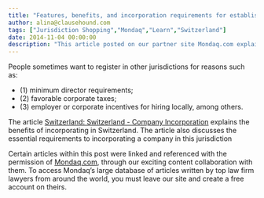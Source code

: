 ```yaml
---
title: "Features, benefits, and incorporation requirements for establishing a business in Switzerland"
author: alina@clausehound.com
tags: ["Jurisdiction Shopping","Mondaq","Learn","Switzerland"]
date: 2014-11-04 00:00:00
description: "This article posted on our partner site Mondaq.com explains the benefits of incorporating in Switzerland."
---
```


People sometimes want to register in other jurisdictions for reasons such as:
- (1) minimum director requirements; 
- (2) favorable corporate taxes; 
- (3) employer or corporate incentives for hiring locally, among others. 

The article [Switzerland: Switzerland - Company Incorporation](http://www.mondaq.com/x/330742/Shareholders/Switzerland+Company+Incorporation) explains the benefits of incorporating in Switzerland. The article also discusses the essential requirements to incorporating a company in this jurisdiction

Certain articles within this post were linked and referenced with the permission of [Mondaq.com](https://www.mondaq.com/?clear=true), through our exciting content collaboration with them.  To access Mondaq’s large database of articles written by top law firm lawyers from around the world, you must leave our site and create a free account on theirs.
